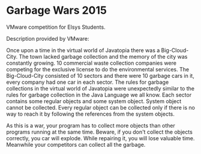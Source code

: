 # Garbage Wars 2015
VMware competition for Elsys Students.

Description provided by VMware:

Once upon a time in the virtual world of Javatopia there was a Big-Cloud-City. The town lacked garbage collection and the memory of the city was constantly growing. 10 commercial waste collection companies were competing for the exclusive license to do the environmental services. The Big-Cloud-City consisted of 10 sectors and there were 10 garbage cars in it, every company had one car in each sector. The rules for garbage collections in the virtual world of Javatopia were unexpectedly similar to the rules for garbage collection in the Java Language we all know. Each sector contains some regular objects and some system object. System object cannot be collected. Every regular object can be collected only if there is no way to reach it by following the references from the system objects. 

As this is a war, your program has to collect more objects than other programs running at the same time. Beware, if you don't collect the objects correctly, you car will explode. While repairing it, you will lose valuable time. Meanwhile your competitors can collect all the garbage.

